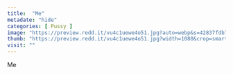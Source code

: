 ```yaml
---
title:  "Me"
metadate: "hide"
categories: [ Pussy ]
image: "https://preview.redd.it/vu4c1uewe4o51.jpg?auto=webp&s=42837fdb73f0176e8d98dc507b4423e85b55898a"
thumb: "https://preview.redd.it/vu4c1uewe4o51.jpg?width=1080&crop=smart&auto=webp&s=9b4f31ccfb1ab8267cf77d8480332a880189575f"
visit: ""
---
```

Me
